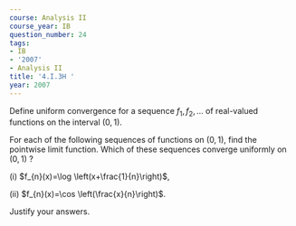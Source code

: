 ```yaml
---
course: Analysis II
course_year: IB
question_number: 24
tags:
- IB
- '2007'
- Analysis II
title: '4.I.3H '
year: 2007
---
```



Define uniform convergence for a sequence $f_{1}, f_{2}, \ldots$ of real-valued functions on the interval $(0,1)$.

For each of the following sequences of functions on $(0,1)$, find the pointwise limit function. Which of these sequences converge uniformly on $(0,1)$ ?

(i) $f_{n}(x)=\log \left(x+\frac{1}{n}\right)$,

(ii) $f_{n}(x)=\cos \left(\frac{x}{n}\right)$.

Justify your answers.